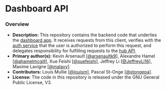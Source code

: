 # Dashboard API

### Overview

- **Description:** This repository contains the backend code that underlies the [dashboard app](https://github.com/coda-platform/dashboard-app). It receives requests from this client, verifies with the [auth service](https://github.com/coda-platform/auth-service) that the user is authorized to perform this request, and delegates responsibility for fulfilling requests to the [hub API](https://github.com/coda-platform/hub-api). 
- **Primary author(s):** Kevin Arsenault [[@arsenaultk9](https://github.com/arsenaultk9)], Alexandre Hamel [[@ahamelmcgill](https://github.com/ahamelmcgill)], Xue Feishi [[@xuefeishi](https://github.com/xuefeishi)], Jeffrey Li [[@JeffreyLi16](https://github.com/JeffreyLi16)], Maxime Lavigne [[@malavv](https://github.com/malavv)].
- **Contributors:** Louis Mullie [[@louism](https://github.com/louismullie)], Pascal St-Onge [[@stongepa](https://github.com/stongepa)].
- **License:** The code in this repository is released under the GNU General Public License, V3.
